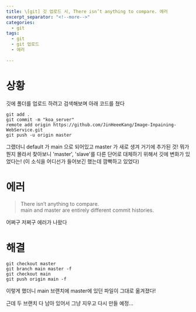 ```yaml
---
title: \[git] 깃 업로드 시, There isn’t anything to compare. 에러
excerpt_separator: "<!--more-->"
categories:
  - git
tags:
  - git
  - git 업로드
  - 에러 
  
---
```

        
# 상황
         
         
     
깃에 폴더를 업로드 하려고 검색해보며 아래 코드를 쳤다   

```git add .```        
```git commit -m "koa_server"```        
```remote add origin https://github.com/JinHeeeKang/Image-Inpaining-WebService.git```        
```git push -u origin master```        
    
    
그랬더니 
default 가 main 으로 되어있고 master 가 새로 생겨 거기에 추가된 것!
뭐가 뭔지 몰라서 찾아보니 'master', 'slave'를 다른 단어로 대체하기 위해서 
깃에 변화가 있었다는! (이 소식을 어디선가 들어보긴 했는데 깜빡하고 있었다)

# 에러
        
        
> There isn’t anything to compare.        
> main and master are entirely different commit histories.        
        
어쩌구 저쩌구 에러가 나왔다 
    
    
    
# 해결
    
    
```git checkout master```        
```git branch main master -f```        
```git checkout main```        
```git push origin main -f```        
    
    
이렇게 했더니 main 브랜치에 master에 있던 파일이 그대로 옮겨졌다!   
         
         
근데 두 브랜치 다 남아 있어서 그냥 지우고 다시 만들 예정...














